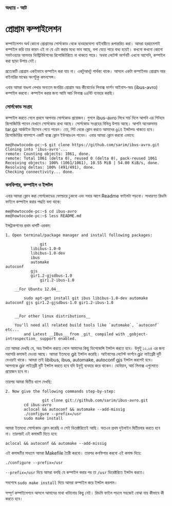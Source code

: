 ### অধ্যায় - আট
# প্রোগ্রাম কম্পাইলেশন

কম্পাইলেশন অর্থ কোনো প্রোগ্রামের সোর্সকোড থেকে ব্যবহারযোগ্য বাইনারীতে রূপান্তরিত করা। আমরা হরহামেশাই কম্পাইল করি তার কারন এই না যে এটা করার মধ্যে ভাব আছে, বলা যেতে পারে বাধ্য হয়েই। কখনো কখনো কোনো সফটওয়্যার আপনার ডিস্ট্রিবিউশনের রিপোজিটরিতে না থাকতে পারে। অথবা লেটেস্ট ভার্শনটি এখনো আসেনি, কম্পাইল করা ছাড়া উপায় নেই।

প্রত্যেকটি প্রোগ্রাম একইভাবে কম্পাইল করা যায় না। একটুআধটু পার্থক্য থাকে। আসলে একটা কম্পাইলড প্রোগ্রাম আর বাইনারির মাঝের অংশটুকু কমনসেন্স।

এবার আমরা বাঙলা লেখার অন্যতম জনপ্রিয় প্রোগ্রাম অভ্র কীবোর্ডের লিনাক্স ভার্শন আইবাস-অভ্র (ibus-avro) কম্পাইল করবো। কম্পাইল করার জন্য আমি আর্চ লিনাক্স ৬৪বিট ব্যবহার করছি।

### সোর্সকোড সংগ্রহ

কম্পাইল করতে গেলে প্রথমে আপনার সোর্সকোড প্রয়োজন। গুগলে ibus-avro লিখে সার্চ দিলে আপনি এর গিটহাব রিপোজিটরি পাবেন যেখানে সোর্সকোড রাখা আছে। সোর্সকোড সংগ্রহের বিভিন্ন উপায় আছে। আপনি অনেকসময় tar.gz আর্কাইভ হিসেবে পেতে পারেন। তো, গিট থেকে ক্লোন করতে আমাদের `git` ইন্সটলড থাকতে হবে। রিপোজিটরির বামপাশে একটি বক্সে ক্লোন ইউআরএল পাবেন। এবার আমরা ক্লোন করবো এভাবে:

```
me@howtocode-pc:~$ git clone https://github.com/sarim/ibus-avro.git
Cloning into 'ibus-avro'...
remote: Counting objects: 1061, done.
remote: Total 1061 (delta 0), reused 0 (delta 0), pack-reused 1061
Receiving objects: 100% (1061/1061), 10.55 MiB | 54.00 KiB/s, done.
Resolving deltas: 100% (491/491), done.
Checking connectivity... done.
```

### কনফিগার, কম্পাইল ও ইন্সটল

এবার আমরা ক্লোন করা সোর্সকোডের ফোল্ডারে ঢুকবো এবং সবার আগে Readme ফাইলটা পড়বো। সাধারণত রিডমি ফাইলে কম্পাইল করার পদ্ধতি বলা থাকে:

```
me@howtocode-pc:~$ cd ibus-avro
me@howtocode-pc:~$ less README.md
```

ইন্সট্রাকশনের প্রথম ধাপটি এরকম:

```
1. Open terminal/package manager and install following packages:

               git
	       libibus-1.0-0
	       libibus-1.0-dev
	       ibus
	       automake										                 autoconf
	       gjs
	       gir1.2-gjsdbus-1.0
               gir1.2-ibus-1.0

    __For Ubuntu 12.04__

        sudo apt-get install git ibus libibus-1.0-dev automake autoconf gjs gir1.2-gjsdbus-1.0 gir1.2-ibus-1.0


    __For other linux distributions__

    You'll need all related build tools like `automake`, `autoconf` etc...
        and Latest __IBus__ from _git_ compiled with _gobject-introspection_ support enabled.
```

তো আমরা দেখছি যে, অভ্র ইন্সটল করতে গেলে আমাদের কিছু ডিপেন্ডেন্সি ইন্সটল করতে হবে। উবুন্টু ১২.০৪ এর জন্য সরাসরি কমান্ডই দেওয়া আছে। আমরা ইতমধ্যে git ইন্সটল করেছি। আইবাসের লেটেস্ট ভার্শনে gir লাইব্রেরী দুটি দেওয়াই থাকে। আমরা তাই libibus, ibus, automake, autoconf gjs ইন্সটল করলেই হবে। আপনাকে gir লাইব্রেরী দুটি ইন্সটল করতে হবে যদি উবুন্টু ব্যবহার করে থাকেন। ডেবিয়ান, আর্চ লিনাক্স এগুলোতে প্রয়োজন হবে না।

তারপর আমরা দ্বিতীয় ধাপে দেখছি:

```
2. Now give the following commands step-by-step:

                git clone git://github.com/sarim/ibus-avro.git
		cd ibus-avro
		aclocal && autoconf && automake --add-missig
		./configure --prefix=/usr
		sudo make install
```

আমরা ইতমধ্যে সোর্সকোড ক্লোন করেছি ও সেই ডিরেক্টরিতেই আছি। অতএব প্রথম দুইলাইন দ্বিতীয়বার করতে হবে না। তারপরই এই কমান্ডটি দিতে হবে:

```
aclocal && autoconf && automake --add-missig
```

এই কমান্ডটির মাধ্যমে আমরা Makefile তৈরী করবো। তারপর কনফিগার করবো এই কমান্ড দিয়ে:

```
./configure --prefix=/usr
```

`--prefix=/usr` দিয়ে আমরা বলছি যে কম্পাইল করার পর তা `/usr` ডিরেক্টরিতে ইন্সটল করতে।

সবশেষে `sudo make install` দিয়ে আমরা কম্পাইল করে ইন্সটল করলাম।

সম্পূর্ণ কম্পাইলেশনে আসলে আমাদের মাথা খাটানোর কিছু নেই। রিডমি ফাইল পড়লে সহজেই বোঝা যায় কীভাবে কী করতে হবে।